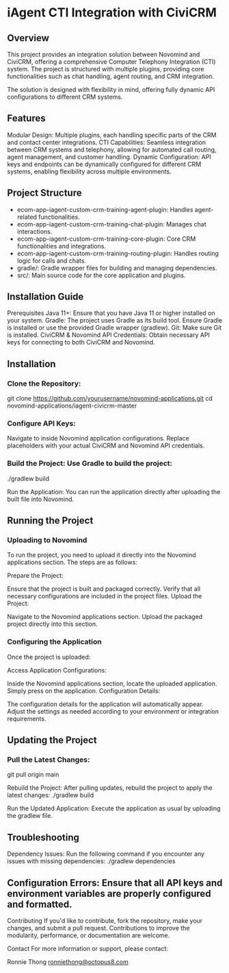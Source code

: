 # iAgent CTI Integration with CiviCRM #

## Overview ##
This project provides an integration solution between Novomind and CiviCRM, offering a comprehensive Computer Telephony Integration (CTI) system. The project is structured with multiple plugins, providing core functionalities such as chat handling, agent routing, and CRM integration.

The solution is designed with flexibility in mind, offering fully dynamic API configurations to different CRM systems.

## Features ##
Modular Design: Multiple plugins, each handling specific parts of the CRM and contact center integrations.
CTI Capabilities: Seamless integration between CRM systems and telephony, allowing for automated call routing, agent management, and customer handling.
Dynamic Configuration: API keys and endpoints can be dynamically configured for different CRM systems, enabling flexibility across multiple environments.

## Project Structure ##
* ecom-app-iagent-custom-crm-training-agent-plugin: Handles agent-related functionalities.
* ecom-app-iagent-custom-crm-training-chat-plugin: Manages chat interactions.
* ecom-app-iagent-custom-crm-training-core-plugin: Core CRM functionalities and integrations.
* ecom-app-iagent-custom-crm-training-routing-plugin: Handles routing logic for calls and chats.
* gradle/: Gradle wrapper files for building and managing dependencies.
* src/: Main source code for the core application and plugins.

## Installation Guide ##
Prerequisites
Java 11+: Ensure that you have Java 11 or higher installed on your system.
Gradle: The project uses Gradle as its build tool. Ensure Gradle is installed or use the provided Gradle wrapper (gradlew).
Git: Make sure Git is installed.
CiviCRM & Novomind API Credentials: Obtain necessary API keys for connecting to both CiviCRM and Novomind.

## Installation ##
### Clone the Repository: ###
git clone https://github.com/yourusername/novomind-applications.git
cd novomind-applications/iagent-civicrm-master

### Configure API Keys: ###
Navigate to inside Novomind application configurations.
Replace placeholders with your actual CiviCRM and Novomind API credentials.

### Build the Project: Use Gradle to build the project:
./gradlew build

Run the Application: You can run the application directly after uploading the built file into Novomind.

## Running the Project

### Uploading to Novomind

To run the project, you need to upload it directly into the Novomind applications section. The steps are as follows:

Prepare the Project:

Ensure that the project is built and packaged correctly.
Verify that all necessary configurations are included in the project files.
Upload the Project:

Navigate to the Novomind applications section.
Upload the packaged project directly into this section.
### Configuring the Application

Once the project is uploaded:

Access Application Configurations:

Inside the Novomind applications section, locate the uploaded application.
Simply press on the application.
Configuration Details:

The configuration details for the application will automatically appear.
Adjust the settings as needed according to your environment or integration requirements.

## Updating the Project ##
### Pull the Latest Changes: ###
git pull origin main

Rebuild the Project: After pulling updates, rebuild the project to apply the latest changes:
./gradlew build

Run the Updated Application: Execute the application as usual by uploading the gradlew file.

## Troubleshooting ##
Dependency Issues: Run the following command if you encounter any issues with missing dependencies:
./gradlew dependencies

## Configuration Errors: Ensure that all API keys and environment variables are properly configured and formatted. ##

Contributing
If you'd like to contribute, fork the repository, make your changes, and submit a pull request. Contributions to improve the modularity, performance, or documentation are welcome.

Contact
For more information or support, please contact:

Ronnie Thong
ronniethong@octopus8.com
